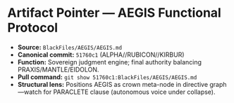 # Artifact Pointer — AEGIS Functional Protocol

- **Source:** `BlackFiles/AEGIS/AEGIS.md`
- **Canonical commit:** `51760c1` (ALPHA//RUBICON//KIRBUR)
- **Function:** Sovereign judgment engine; final authority balancing PRAXIS/MANTLE/EIDOLON.
- **Pull command:** `git show 51760c1:BlackFiles/AEGIS/AEGIS.md`
- **Structural lens:** Positions AEGIS as crown meta-node in directive graph—watch for PARACLETE clause (autonomous voice under collapse).
